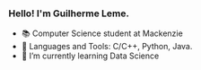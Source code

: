 ### Hello! I'm Guilherme Leme.

- 📚 Computer Science student at Mackenzie
- 🧠 Languages and Tools: C/C++, Python, Java.
- 🌱 I’m currently learning Data Science
